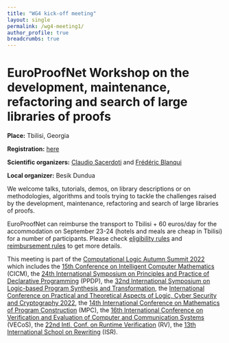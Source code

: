 ```yaml
---
title: "WG4 kick-off meeting"
layout: single
permalink: /wg4-meeting1/
author_profile: true
breadcrumbs: true
---
```


# EuroProofNet Workshop on the development, maintenance, refactoring and search of large libraries of proofs

**Place:** Tbilisi, Georgia

**Registration:** [here]( https://forms.gle/fNxt1ot2xgUUSfGt5)

**Scientific organizers:** [Claudio Sacerdoti](http://www.cs.unibo.it/~sacerdot/) and [Frédéric Blanqui](https://blanqui.gitlabpages.inria.fr/)

**Local organizer:** Besik Dundua

We welcome talks, tutorials, demos, on library descriptions or on
methodologies, algorithms and tools trying to tackle the challenges
raised by the development, maintenance, refactoring and search of
large libraries of proofs.

EuroProofNet can reimburse the transport to Tbilisi + 60 euros/day for the accommodation on September 23-24 (hotels and meals are cheap in Tbilisi) for a number of participants. Please check [eligibility rules](https://europroofnet.github.io/eligibility/) and [reimbursement rules](https://europroofnet.github.io/reimbursement-rules/) to get more details.

This meeting is part of the [Computational Logic Autumn Summit 2022](https://viam.science.tsu.ge/clas2022/) which includes the [15th Conference on Intelligent Computer Mathematics](https://cicm-conference.org/2022/cicm.php) (CICM), the [24th International Symposium on Principles and Practice of Declarative Programming](https://software.imdea.org/Conferences/PPDP2022/) (PPDP), the [32nd International Symposium on Logic-based Program Synthesis and Transformation](https://lopstr2022.webs.upv.es/), the [International Conference on Practical and Theoretical Aspects of Logic, Cyber Security and Cryptography 2022](https://cs.omu.edu.tr/blacksea2022/), the [14th International Conference on Mathematics of Program Construction](https://www.macs.hw.ac.uk/mpc22/) (MPC), the [16th International Conference on Verification and Evaluation of Computer and Communication Systems](http://vecos-world.org/2022/) (VECoS), the [22nd Intl. Conf. on Runtime Verification](https://rv22.gitlab.io/) (RV), the [13th International School on Rewriting](https://viam.science.tsu.ge/clas2022/isr/) (ISR).
